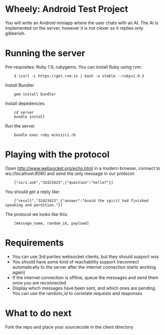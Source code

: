 Wheely: Android Test Project
===============================
You will write an Android miniapp where the user chats with an AI. The AI is implemented on the server, however it is not clever so it replies only gibberish. 


Running the server
===================
Pre-requisites: Ruby 1.9, rubygems. You can install Ruby using rvm:

		$ \curl -L https://get.rvm.io | bash -s stable --ruby=1.9.3

Install Bundler

		gem install bundler

Install depedencies

		cd server
		bundle install
  
Run the server
  		
  		bundle exec ruby minisiri.rb
  		
Playing with the protocol
====================
Open http://www.websocket.org/echo.html in a modern browser, connect  to ws://localhost:8080 and send the only message in our protocol:

		["siri.ask","32423423",{"question":"hello?"}]

You should get a reply like:
		
		["result","32423423",{"answer":"Avoid the spirit had finished speaking and perdition."}]
		
The protocol we looks like this:

		[message_name, random_id, payload]

Requirements
==============
-	You can use 3rd parties websocket clients, but they should support wss
-	You should have some kind of reachability support (reconnect automatically to the server after the internet connection starts working again)
-	If the internet connection is offline, queue the messages and send them once you are reconnected
-	Display which messages have been sent, and which ones are pending. You can use the random_id to correlate requests and responses


What to do next
================
Fork the repo and place your sourcecode in the client directory